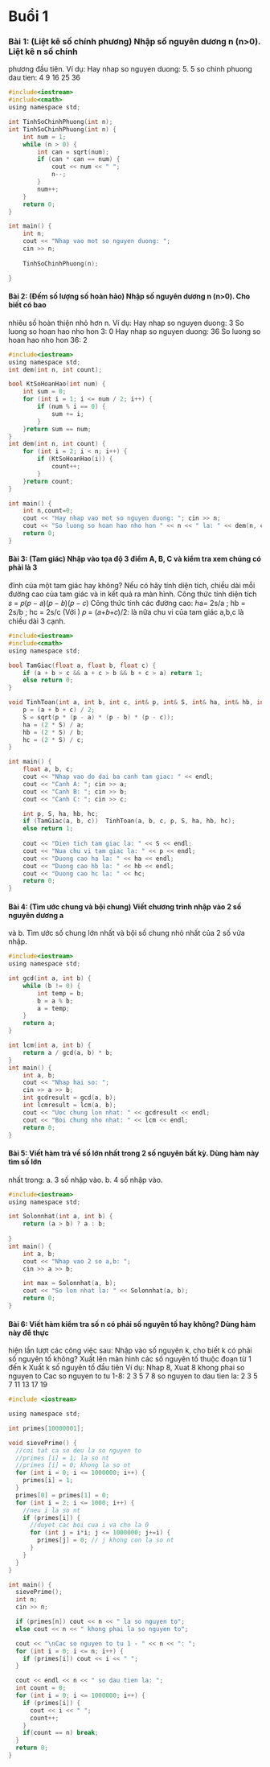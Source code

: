 # Buổi 1
### Bài 1: (Liệt kê số chính phương) Nhập số nguyên dương n (n>0). Liệt kê n số chính
phương đầu tiên.
Ví dụ:
Hay nhap so nguyen duong: 5. 5 so chinh phuong dau tien: 4 9 16 25 36
```c
#include<iostream>
#include<cmath>
using namespace std;

int TinhSoChinhPhuong(int n);
int TinhSoChinhPhuong(int n) {
	int num = 1;
	while (n > 0) {
		int can = sqrt(num);
		if (can * can == num) {
			cout << num << " ";
			n--;
		}
		num++;
	}
	return 0;
}

int main() {
	int n;
	cout << "Nhap vao mot so nguyen duong: ";
	cin >> n;
	
	TinhSoChinhPhuong(n);

}
```
#### Bài 2: (Đếm số lượng số hoàn hảo) Nhập số nguyên dương n (n>0). Cho biết có bao
nhiêu số hoàn thiện nhỏ hơn n.
Ví dụ:
Hay nhap so nguyen duong:
3
So luong so hoan hao nho hon 3: 0
Hay nhap so nguyen duong:
36
So luong so hoan hao nho hon 36: 2
```c
#include<iostream>
using namespace std;
int dem(int n, int count);

bool KtSoHoanHao(int num) {
	int sum = 0;
	for (int i = 1; i <= num / 2; i++) {
		if (num % i == 0) {
			sum += i;
		}
	}return sum == num;
}
int dem(int n, int count) {
	for (int i = 2; i < n; i++) {
		if (KtSoHoanHao(i)) {
			count++;
		}
	}return count;
}

int main() {
	int n,count=0;
	cout << "Hay nhap vao mot so nguyen duong: "; cin >> n;
	cout << "So luong so hoan hao nho hon " << n << " la: " << dem(n, count);
	return 0;
}
```
#### Bài 3: (Tam giác) Nhập vào tọa độ 3 điểm A, B, C và kiểm tra xem chúng có phải là 3
đỉnh của một tam giác hay không? Nếu có hãy tính diện tích, chiều dài mỗi đường cao
của tam giác và in kết quả ra màn hình.
Công thức tính diện tích 𝑠 = 𝑝(𝑝 − 𝑎)(𝑝 − 𝑏)(𝑝 − 𝑐)
Công thức tính các đường cao: ℎa= 2s/a ; hb = 2s/b ; hc = 2s/c
(Với ) 𝑝 = (𝑎+𝑏+𝑐)/2: là nữa chu vi của tam giác a,b,c là chiều dài 3 cạnh.
```c
#include<iostream>
#include<cmath>
using namespace std;

bool TamGiac(float a, float b, float c) {
	if (a + b > c && a + c > b && b + c > a) return 1;
	else return 0;
}

void TinhToan(int a, int b, int c, int& p, int& S, int& ha, int& hb, int& hc) {
	p = (a + b + c) / 2;
	S = sqrt(p * (p - a) * (p - b) * (p - c));
	ha = (2 * S) / a;
	hb = (2 * S) / b;
	hc = (2 * S) / c;
}

int main() {
	float a, b, c;
	cout << "Nhap vao do dai ba canh tam giac: " << endl;
	cout << "Canh A: "; cin >> a;
	cout << "Canh B: "; cin >> b;
	cout << "Canh C: "; cin >> c;

	int p, S, ha, hb, hc;
	if (TamGiac(a, b, c))  TinhToan(a, b, c, p, S, ha, hb, hc);
	else return 1; 
	
	cout << "Dien tich tam giac la: " << S << endl;
	cout << "Nua chu vi tam giac la: " << p << endl;
	cout << "Duong cao ha la: " << ha << endl;
	cout << "Duong cao hb la: " << hb << endl;
	cout << "Duong cao hc la: " << hc;
	return 0;
}
```
#### Bài 4: (Tìm ước chung và bội chung) Viết chương trình nhập vào 2 số nguyên dương a
và b. Tìm ước số chung lớn nhất và bội số chung nhỏ nhất của 2 số vừa nhập.
```c
#include<iostream>
using namespace std;

int gcd(int a, int b) {
	while (b != 0) {
		int temp = b;
		b = a % b;
		a = temp;
	}
	return a;
}

int lcm(int a, int b) {
	return a / gcd(a, b) * b;
}
int main() {
	int a, b;
	cout << "Nhap hai so: ";
	cin >> a >> b;
	int gcdresult = gcd(a, b);
	int lcmresult = lcm(a, b);
	cout << "Uoc chung lon nhat: " << gcdresult << endl;
	cout << "Boi chung nho nhat: " << lcm << endl;
	return 0;
}
```
#### Bài 5: Viết hàm trả về số lớn nhất trong 2 số nguyên bất kỳ. Dùng hàm này tìm số lớn
nhất trong:
a. 3 số nhập vào.
b. 4 số nhập vào.
```c
#include<iostream>
using namespace std;

int Solonnhat(int a, int b) {
	return (a > b) ? a : b;
	
}
int main() {
	int a, b;
	cout << "Nhap vao 2 so a,b: ";
	cin >> a >> b;

	int max = Solonnhat(a, b);
	cout << "So lon nhat la: " << Solonnhat(a, b);
	return 0;
}
```
#### Bài 6: Viết hàm kiểm tra số n có phải số nguyên tố hay không? Dùng hàm này để thực
hiện lần lượt các công việc sau:
Nhập vào số nguyên k, cho biết k có phải số nguyên tố không?
Xuất lên màn hình các số nguyên tố thuộc đoạn từ 1 đến k
Xuất k số nguyên tố đầu tiên
Ví dụ: Nhap 8, Xuat 8 khong phai so nguyen to
Cac so nguyen to tu 1-8: 2 3 5 7
8 so nguyen to dau tien la: 2 3 5 7 11 13 17 19
```c
#include <iostream>

using namespace std;

int primes[10000001];

void sievePrime() {
  //coi tat ca so deu la so nguyen to
  //primes [i] = 1; la so nt
  //primes [i] = 0; khong la so nt
  for (int i = 0; i <= 1000000; i++) {
    primes[i] = 1;
  }
  primes[0] = primes[1] = 0;
  for (int i = 2; i <= 1000; i++) {
    //neu i la so nt 
    if (primes[i]) {
      //duyet cac boi cua i va cho la 0
      for (int j = i*i; j <= 1000000; j+=i) {
        primes[j] = 0; // j khong con la so nt
      }
    }
  }
}

int main() {
  sievePrime();
  int n;
  cin >> n;

  if (primes[n]) cout << n << " la so nguyen to";
  else cout << n << " khong phai la so nguyen to";

  cout << "\nCac so nguyen to tu 1 - " << n << ": ";
  for (int i = 0; i <= n; i++) {
    if (primes[i]) cout << i << " ";
  }

  cout << endl << n << " so dau tien la: ";
  int count = 0;
  for (int i = 0; i <= 1000000; i++) {
    if (primes[i]) {
      cout << i << " ";
      count++;
    }
    if(count == n) break;
  }
  return 0;
}
```



